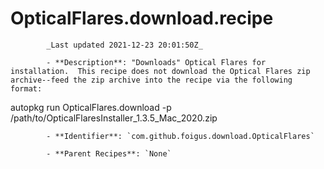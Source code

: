 # OpticalFlares.download.recipe

            _Last updated 2021-12-23 20:01:50Z_

            - **Description**: "Downloads" Optical Flares for installation.  This recipe does not download the Optical Flares zip archive--feed the zip archive into the recipe via the following format:

autopkg run OpticalFlares.download -p /path/to/OpticalFlaresInstaller_1.3.5_Mac_2020.zip

            - **Identifier**: `com.github.foigus.download.OpticalFlares`

            - **Parent Recipes**: `None`
